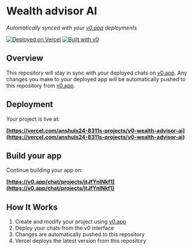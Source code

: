 # Wealth advisor AI

*Automatically synced with your [v0.app](https://v0.app) deployments*

[![Deployed on Vercel](https://img.shields.io/badge/Deployed%20on-Vercel-black?style=for-the-badge&logo=vercel)](https://vercel.com/anshuls24-8311s-projects/v0-wealth-advisor-ai)
[![Built with v0](https://img.shields.io/badge/Built%20with-v0.app-black?style=for-the-badge)](https://v0.app/chat/projects/jtJfYnINkf1)

## Overview

This repository will stay in sync with your deployed chats on [v0.app](https://v0.app).
Any changes you make to your deployed app will be automatically pushed to this repository from [v0.app](https://v0.app).

## Deployment

Your project is live at:

**[https://vercel.com/anshuls24-8311s-projects/v0-wealth-advisor-ai](https://vercel.com/anshuls24-8311s-projects/v0-wealth-advisor-ai)**

## Build your app

Continue building your app on:

**[https://v0.app/chat/projects/jtJfYnINkf1](https://v0.app/chat/projects/jtJfYnINkf1)**

## How It Works

1. Create and modify your project using [v0.app](https://v0.app)
2. Deploy your chats from the v0 interface
3. Changes are automatically pushed to this repository
4. Vercel deploys the latest version from this repository
